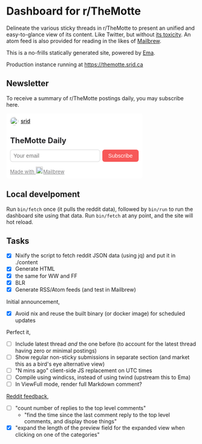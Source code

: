 # Dashboard for r/TheMotte

Delineate the various sticky threads in r/TheMotte to present an unified and easy-to-glance view of its content. Like Twitter, but without [its toxicity](https://www.srid.ca/niche). An atom feed is also provided for reading in the likes of [Mailbrew](https://www.srid.ca/tdm/mailbrew). 

This is a no-frills statically generated site, powered by [Ema](https://ema.srid.ca/).

Production instance running at https://themotte.srid.ca

## Newsletter

To receive a summary of r/TheMotte postings daily, you may subscribe here.

<link rel="stylesheet" href="https://embed.mailbrew.com/html-embed-style.css" />
<form
  action="https://embed.mailbrew.com/api/form_subscribe"
  method="get"
  style="width: 100%; max-width: 340px; color: #262629; background: #ffffff; padding: 10px; border-radius: 7px"
  id="mailbrew-embed-form"
>
  <a
    href="https://app.mailbrew.com/sridca"
    target="_blank"
    rel="noopener noreferrer"
    style="display: flex; width: 100%; align-items: center; margin-bottom: 6px"
    ><img
      src="https://www.gravatar.com/avatar/c25ae0f8b2c34d0766717abab05b2efb?s=100&amp;d=404&amp;r=g"
      style="width: 22px; height: 22px; border-radius: 22px; margin-right: 6px"
    /><span style="font-weight: 500; flex: 1 1 auto; min-width: 0">srid</span></a
  >
  <h3 style="font-size: 20px; margin-bottom: 6px">TheMotte Daily</h3>
  <div style="display: flex; width: 100%; margin-top: 12px">
    <input
      type="email"
      style="
        height: 32px;
        font-size: 14.5px;
        border-radius: 6px;
        appearance: none;
        padding: 0 8px;
        border: 1px solid rgba(120, 120, 120, 0.3);
        margin-right: 6px;
        flex: 1;
      "
      id="email"
      name="email"
      placeholder="Your email"
      value=""
    /><input type="hidden" name="id" value="U7cipp5tPZdQ" /><button
      type="submit"
      style="
        height: 32px;
        font-size: 14.5px;
        border-radius: 6px;
        appearance: none;
        padding: 0 16px;
        border: none;
        flex: 0 0 auto;
        font-weight: 500;
        cursor: pointer;
        background: #f75858;
        color: white;
      "
    >
      Subscribe
    </button>
  </div>
  <p id="mailbrew-success-message" style="font-size: 13px; margin-top: 5px; color: green"></p>
  <p id="mailbrew-error-message" style="font-size: 13px; margin-top: 5px; color: red"></p>
  <a
    href="https://mailbrew.com/?ref=brew-embed"
    target="_blank"
    rel="noopener noreferrer"
    style="display: block; font-size: 13px; margin-top: 8px; color: rgba(38, 38, 41, 0.6)"
    >Made with
    <img
      src="https://mailbrew-assets.s3.us-east-1.amazonaws.com/embed/embed-logo.png"
      width="18px"
      height="18px"
      style="margin-bottom: -4px; margin-right: 2px"
    />Mailbrew</a
  >
</form>
<script type="text/javascript" src="https://embed.mailbrew.com/html-embed-script.js"></script>

## Local develpoment

Run `bin/fetch` once (it pulls the reddit data), followed by `bin/run` to run the dashboard site using that data. Run `bin/fetch` at any point, and the site will hot reload.

## Tasks

- [x] Nixify the script to fetch reddit JSON data (using jq) and put it in ./content
- [x] Generate HTML
- [x] the same for WW and FF
- [x] BLR
- [x] Generate RSS/Atom feeds (and test in Mailbrew)

Initial announcement,

- [x] Avoid nix and reuse the built binary (or docker image) for scheduled updates

Perfect it,

- [ ] Include latest thread *and* the one before (to account for the latest thread having zero or minimal postings)
- [ ] Show regular non-sticky submissions in separate section (and market this as a bird's eye alternative view)
- [ ] "N mins ago" client-side JS replacement on UTC times
- [ ] Compile using windicss, instead of using twind (upstream this to Ema)
- [ ] In ViewFull mode, render full Markdown comment?

[Reddit feedback](https://old.reddit.com/r/TheMotte/comments/p9tvxl/culture_war_roundup_for_the_week_of_august_23_2021/ha2mhmd/),

- [ ] "count number of replies to the top level comments"
    - "find the time since the last comment reply to the top level comments, and display those things"
- [x] "expand the length of the preview field for the expanded view when clicking on one of the categories"
